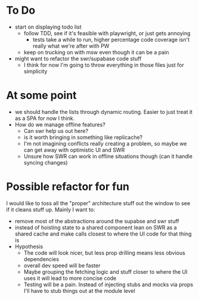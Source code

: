# To Do

- start on displaying todo list
  - follow TDD, see if it's feasible with playwright, or just gets annoying
    - tests take a while to run, higher percentage code coverage isn't really what we're after with PW
  - keep on trucking on with msw even though it can be a pain
- might want to refactor the swr/supabase code stuff
  - I think for now I'm going to throw everything in those files just for simplicity

# At some point

- we should handle the lists through dynamic routing. Easier to just treat it as a SPA for now I think.
- How do we manage offline features?
  - Can swr help us out here?
  - is it worth bringing in something like replicache?
  - I'm not imagining conflicts really creating a problem, so maybe we can get away with optimistic UI and SWR
  - Unsure how SWR can work in offline situations though (can it handle syncing changes)

# Possible refactor for fun

I would like to toss all the "proper" architecture stuff out the window to see if it cleans stuff up. Mainly I want to:

- remove most of the abstractions around the supabse and swr stuff
- instead of hoisting state to a shared component lean on SWR as a shared cache and make calls closest to where the UI code for that thing is
- Hypothesis
  - The code will look nicer, but less prop drilling means less obvious dependencies
  - overall dev speed will be faster
  - Maybe grouping the fetching logic and stuff closer to where the UI uses it will lead to more concise code
  - Testing will be a pain. Instead of injecting stubs and mocks via props I'll have to stub things out at the module level
